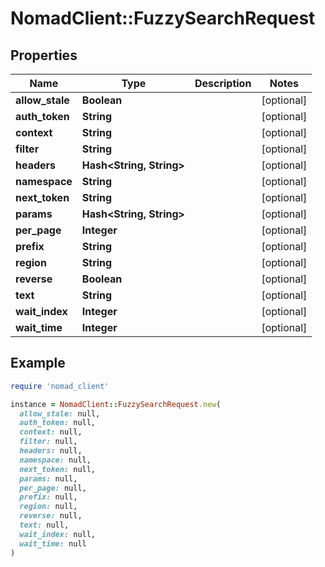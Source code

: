# NomadClient::FuzzySearchRequest

## Properties

| Name | Type | Description | Notes |
| ---- | ---- | ----------- | ----- |
| **allow_stale** | **Boolean** |  | [optional] |
| **auth_token** | **String** |  | [optional] |
| **context** | **String** |  | [optional] |
| **filter** | **String** |  | [optional] |
| **headers** | **Hash&lt;String, String&gt;** |  | [optional] |
| **namespace** | **String** |  | [optional] |
| **next_token** | **String** |  | [optional] |
| **params** | **Hash&lt;String, String&gt;** |  | [optional] |
| **per_page** | **Integer** |  | [optional] |
| **prefix** | **String** |  | [optional] |
| **region** | **String** |  | [optional] |
| **reverse** | **Boolean** |  | [optional] |
| **text** | **String** |  | [optional] |
| **wait_index** | **Integer** |  | [optional] |
| **wait_time** | **Integer** |  | [optional] |

## Example

```ruby
require 'nomad_client'

instance = NomadClient::FuzzySearchRequest.new(
  allow_stale: null,
  auth_token: null,
  context: null,
  filter: null,
  headers: null,
  namespace: null,
  next_token: null,
  params: null,
  per_page: null,
  prefix: null,
  region: null,
  reverse: null,
  text: null,
  wait_index: null,
  wait_time: null
)
```

